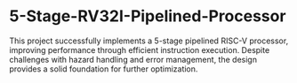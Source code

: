 # 5-Stage-RV32I-Pipelined-Processor
This project successfully implements a 5-stage pipelined RISC-V processor, improving performance 
through efficient instruction execution. Despite challenges with hazard handling and error management, 
the design provides a solid foundation for further optimization.
